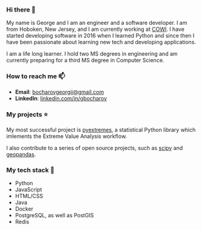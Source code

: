 ### Hi there :wave:

My name is George and I am an engineer and a software developer. I am from Hoboken, New Jersey, and I am currently working at [COWI](https://www.cowi.com/). I have started developing software in 2016 when I learned Python and since then I have been passionate about learning new tech and developing applications.

I am a life long learner. I hold two MS degrees in engineering and am currently preparing for a third MS degree in Computer Science.

### How to reach me :mailbox:

- **Email**: bocharovgeorgii@gmail.com
- **LinkedIn**: [linkedin.com/in/gbocharov](https://www.linkedin.com/in/gbocharov/)

### My projects :star:

My most successful project is [pyextremes](https://github.com/georgebv/pyextremes), a statistical Python library which imlements the Extreme Value Analysis workflow.

I also contribute to a series of open source projects, such as [scipy](https://github.com/scipy/scipy) and [geopandas](https://github.com/geopandas/geopandas).

### My tech stack :wrench:

- Python
- JavaScript
- HTML/CSS
- Java
- Docker
- PostgreSQL, as well as PostGIS
- Redis
